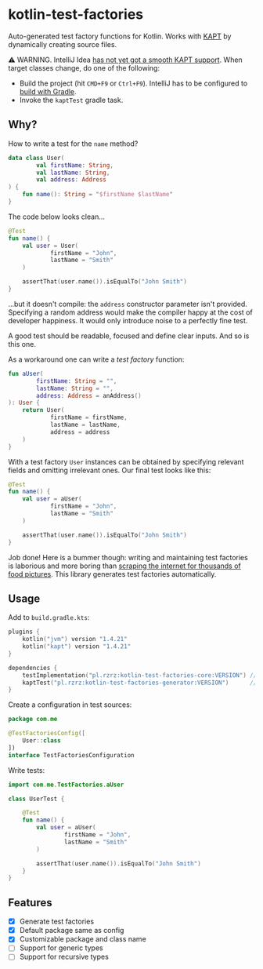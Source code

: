 # kotlin-test-factories

Auto-generated test factory functions for Kotlin. Works with 
[KAPT](https://kotlinlang.org/docs/reference/kapt.html)
by dynamically creating source files.

⚠️ WARNING. IntelliJ Idea
[has not yet got a smooth KAPT support](https://youtrack.jetbrains.com/issue/KT-15040). 
When target classes change, do one of the following:

- Build the project (hit `CMD+F9` or `Ctrl+F9`). 
  IntelliJ has to be configured to [build with Gradle](https://www.jetbrains.com/help/idea/gradle.html#gradle_settings_access). 
- Invoke the `kaptTest` gradle task. 

## Why?
How to write a test for the `name` method?
```kotlin
data class User(
        val firstName: String, 
        val lastName: String, 
        val address: Address
) { 
    fun name(): String = "$firstName $lastName"
}
```
The code below looks clean...
```kotlin
@Test
fun name() {
    val user = User(
            firstName = "John",
            lastName = "Smith"
    )

    assertThat(user.name()).isEqualTo("John Smith")
}
```
...but it doesn't compile: the `address` constructor parameter isn't provided.
Specifying a random address would make the compiler happy
at the cost of developer happiness. It would only introduce noise to
a perfectly fine test.

A good test should be readable, focused and define clear inputs. And so is this one.

As a workaround one can write a *test factory* function:
```kotlin
fun aUser(
        firstName: String = "",
        lastName: String = "",
        address: Address = anAddress()
): User {
    return User(
            firstName = firstName,
            lastName = lastName,
            address = address
    )
}
```
With a test factory `User` instances can be obtained by specifying relevant fields
and omitting irrelevant ones. Our final test looks like this:
```kotlin
@Test
fun name() {
    val user = aUser(
            firstName = "John",
            lastName = "Smith"
    )

    assertThat(user.name()).isEqualTo("John Smith")
}
```

Job done! Here is a bummer though: writing and maintaining test factories
is laborious and more boring than
[scraping the internet for thousands of food pictures](https://www.youtube.com/watch?t=135&v=vIci3C4JkL0).
This library generates test factories automatically.

## Usage
Add to `build.gradle.kts`:

```kotlin
plugins {
    kotlin("jvm") version "1.4.21"
    kotlin("kapt") version "1.4.21"
}

dependencies {
    testImplementation("pl.rzrz:kotlin-test-factories-core:VERSION") // annotations + support for generated factories
    kaptTest("pl.rzrz:kotlin-test-factories-generator:VERSION")      // generator
}
```

Create a configuration in test sources: 
```kotlin
package com.me

@TestFactoriesConfig([
    User::class
])
interface TestFactoriesConfiguration
```

Write tests:
```kotlin
import com.me.TestFactories.aUser

class UserTest {

    @Test
    fun name() {
        val user = aUser(
                firstName = "John",
                lastName = "Smith"
        )

        assertThat(user.name()).isEqualTo("John Smith")
    }
}
```


## Features

 - [x] Generate test factories
 - [x] Default package same as config
 - [x] Customizable package and class name
 - [ ] Support for generic types
 - [ ] Support for recursive types